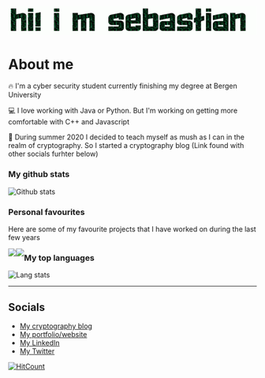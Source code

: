 ![Hi! My Name is Sebastian](https://github.com/DonnumS/DonnumS/raw/master/name.gif)

# About me

:fire: I'm a cyber security student currently finishing my degree at Bergen University

:computer: I love working with Java or Python. But I'm working on getting more comfortable with C++ and Javascript

:notebook: During summer 2020 I decided to teach myself as mush as I can in the realm of cryptography. So I started a cryptography blog (Link found with other socials furhter below)

### My github stats

![Github stats](https://github-readme-stats.vercel.app/api?username=DonnumS&hide=["stars"]&show_icons=true&theme=tokyonight)

### Personal favourites

Here are some of my favourite projects that I have worked on during the last few years

<div>
<a href="https://github.com/DonnumS/python-encrypt-decrypt">
  <img align="left" src="https://github-readme-stats.vercel.app/api/pin/?username=DonnumS&repo=python-encrypt-decrypt" />
</a>
<a href="https://github.com/DonnumS/pathfinder">
  <img align="left" src="https://github-readme-stats.vercel.app/api/pin/?username=DonnumS&repo=pathfinder" />
</a>
</div>

### My top languages

![Lang stats](https://github-readme-stats.vercel.app/api/top-langs/?username=DonnumS&hide_langs_below=1&theme=tokyonight)

<hr class="rounded">

## Socials

- [My cryptography blog](https://sebdonnum.wordpress.com)
- [My portfolio/website](https://sebdonnum.netlify.app)
- [My LinkedIn](https://linkedin.com/in/sdonnum95)
- [My Twitter](https://twitter.com/NnumSebastian)

[![HitCount](http://hits.dwyl.com/DonnumS/DonnumS.svg)](http://hits.dwyl.com/DonnumS/DonnumS)
